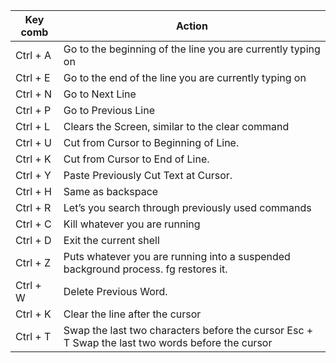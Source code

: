 | Key comb | Action |
|------------ | ------------ |
|Ctrl + A | Go to the beginning of the line you are currently typing on|
|Ctrl + E|	Go to the end of the line you are currently typing on|
|Ctrl + N|	Go to Next Line |
|Ctrl + P|	Go to Previous Line	|
|Ctrl + L	|Clears the Screen, similar to the clear command|
|Ctrl + U	|Cut from Cursor to Beginning of Line.|
|Ctrl + K	|Cut from Cursor to End of Line.|
|Ctrl + Y	|Paste Previously Cut Text at Cursor.|
|Ctrl + H	|Same as backspace|
|Ctrl + R	|Let’s you search through previously used commands|
|Ctrl + C	|Kill whatever you are running|
|Ctrl + D	|Exit the current shell|
|Ctrl + Z	|Puts whatever you are running into a suspended background process. fg restores it.|
|Ctrl + W	|Delete Previous Word.|
|Ctrl + K	|Clear the line after the cursor|
|Ctrl + T	|Swap the last two characters before the cursor Esc + T	Swap the last two words before the cursor|


